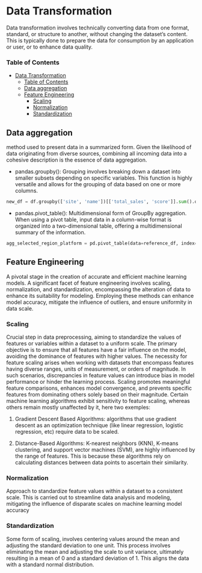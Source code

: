 # Data Transformation

Data transformation involves technically converting data from one format, standard, or structure to another, without changing the dataset’s content. This is typically done to prepare the data for consumption by an application or user, or to enhance data quality.

### Table of Contents
- [Data Transformation](#data-transformation)
    - [Table of Contents](#table-of-contents)
  - [Data aggregation](#data-aggregation)
  - [Feature Engineering](#feature-engineering)
    - [Scaling](#scaling)
    - [Normalization](#normalization)
    - [Standardization](#standardization)

## Data aggregation
method used to present data in a summarized form. Given the likelihood of data originating from diverse sources, combining all incoming data into a cohesive description is the essence of data aggregation. 

  - pandas.groupby(): Grouping involves breaking down a dataset into smaller subsets depending on specific variables. This function is highly versatile and allows for the grouping of data based on one or more columns. 
  ```python
  new_df = df.groupby(['site', 'name'])[['total_sales', 'score']].sum().query('site == "amazon" & score > 0')
  ```
  - pandas.pivot_table(): Multidimensional form of GroupBy aggregation. When using a pivot table, input data in a column-wise format is organized into a two-dimensional table, offering a multidimensional summary of the information. 
  ```python
  agg_selected_region_platform = pd.pivot_table(data=reference_df, index='platform', values = ['na_sales', 'eu_sales', 'jp_sales'], aggfunc = 'sum').sort_values(by='jp_sales')
  ```

## Feature Engineering

A pivotal stage in the creation of accurate and efficient machine learning models. A significant facet of feature engineering involves scaling, normalization, and standardization, encompassing the alteration of data to enhance its suitability for modeling. Employing these methods can enhance model accuracy, mitigate the influence of outliers, and ensure uniformity in data scale.

### Scaling

Crucial step in data preprocessing, aiming to standardize the values of features or variables within a dataset to a uniform scale. The primary objective is to ensure that all features have a fair influence on the model, avoiding the dominance of features with higher values. 
The necessity for feature scaling arises when working with datasets that encompass features having diverse ranges, units of measurement, or orders of magnitude. In such scenarios, discrepancies in feature values can introduce bias in model performance or hinder the learning process. Scaling promotes meaningful feature comparisons, enhances model convergence, and prevents specific features from dominating others solely based on their magnitude.
Certain machine learning algorithms exhibit sensitivity to feature scaling, whereas others remain mostly unaffected by it, here two exemples:

1. Gradient Descent Based Algorithms: algorithms that use gradient descent as an optimization technique (like linear regression, logistic regression, etc) require data to be scaled.

2. Distance-Based Algorithms: K-nearest neighbors (KNN), K-means clustering, and support vector machines (SVM), are highly influenced by the range of features. This is because these algorithms rely on calculating distances between data points to ascertain their similarity.

### Normalization

Approach to standardize feature values within a dataset to a consistent scale. This is carried out to streamline data analysis and modeling, mitigating the influence of disparate scales on machine learning model accuracy 

### Standardization

Some form of scaling, involves centering values around the mean and adjusting the standard deviation to one unit. This process involves eliminating the mean and adjusting the scale to unit variance, ultimately resulting in a mean of 0 and a standard deviation of 1. This aligns the data with a standard normal distribution.